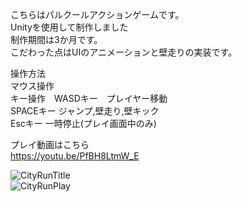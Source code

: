 こちらはパルクールアクションゲームです。  
Unityを使用して制作しました  
制作期間は3か月です。  
こだわった点はUIのアニメーションと壁走りの実装です。  
  
操作方法  
マウス操作  
キー操作　WASDキー　プレイヤー移動  
          SPACEキー ジャンプ,壁走り,壁キック  
          Escキー 一時停止(プレイ画面中のみ)  
            
プレイ動画はこちら  
https://youtu.be/PfBH8LtmW_E  
  
  ![CityRunTitle](https://user-images.githubusercontent.com/71370181/111796425-82616a80-890b-11eb-9329-775651244ef0.png)  
  ![CityRunPlay](https://user-images.githubusercontent.com/71370181/111796446-87beb500-890b-11eb-82df-04e3f2ed65f0.png)  


